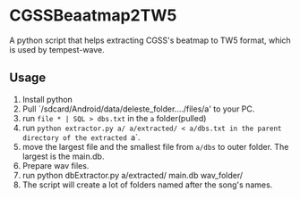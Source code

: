 # CGSSBeaatmap2TW5
A python script that helps extracting CGSS's beatmap to TW5 format, which is used by tempest-wave.

## Usage
1. Install python
1. Pull `/sdcard/Android/data/deleste_folder..../files/a' to your PC.
1. run `file * | SQL > dbs.txt` in the `a` folder(pulled)
1. run `python extractor.py a/ a/extracted/ < a/dbs.txt in the parent directory of the extracted `a`.
1. move the largest file and the smallest file from `a/dbs` to outer folder. The largest is the main.db.
1. Prepare wav files.
1. run python dbExtractor.py a/extracted/ main.db wav_folder/
1. The script will create a lot of folders named after the song's names.
